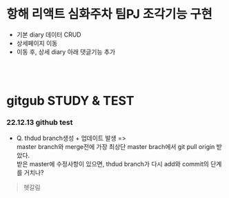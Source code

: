 # 항해 리액트 심화주차 팀PJ 조각기능 구현

- 기본 diary 데이터 CRUD
- 상세페이지 이동
- 이동 후, 상세 diary 아래 댓글기능 추가 
<br>
<br>

# gitgub STUDY & TEST

### 22.12.13 github test<br>

- Q. thdud branch생성 + 업데이트 발생 => <br>
master branch와 merge전에 가장 최상단 master brach에서 git pull origin 받았다.<br>
받은 master에 수정사항이 있으면, thdud branch가 다시 add와 commit의 단계를 거치나?<br>
> 헷갈림